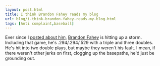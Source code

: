 ```yaml
---
layout: post.html
title: I think Brandon Fahey reads my blog
url: blog/i-think-brandon-fahey-reads-my-blog.html
tags: [Anti complaint,baseball]
---
```

Ever since I [posted about him](/blog/thats-two-doubles-year), [Brandon Fahey](http://www.baseball-reference.com/f/faheybr01.shtml) is hitting up a storm. Including that game, he's .294/.294/.529 with a triple and three doubles. He's hit into two double plays, but maybe they weren't his fault. I mean, if there weren't other jerks on first, clogging up the basepaths, he'd just be grounding out.
